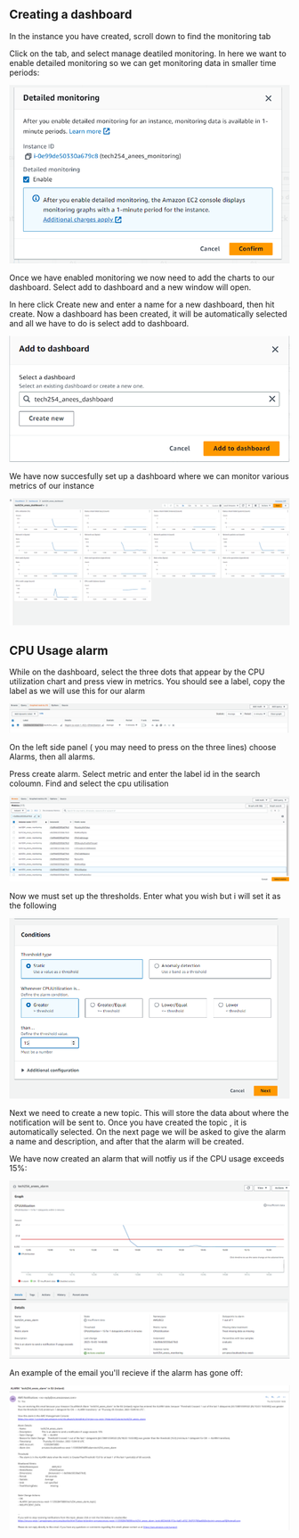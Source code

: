 
## Creating a dashboard

In the instance you have created, scroll down to find the monitoring tab

Click on the tab, and select manage deatiled monitoring. In here we want to enable detailed monitoring so we can get monitoring data in smaller time periods:

![](enable_monitoring.PNG)

Once we have enabled monitoring we now need to add the charts to our dashboard. Select add to dashboard and a new window will open.

In here click Create new and enter a name for a new dashboard, then hit create. Now a dashboard has been created, it will be automatically selected and all we have to do is select add to dashboard.

![](create.PNG)

We have now succesfully set up a dashboard where we can monitor various metrics of our instance

![](dashboard.PNG)

## CPU Usage alarm

While on the dashboard, select the three dots that appear by the CPU utilization chart and press view in metrics.  You should see a label, copy the label as we will use this for our alarm

![](metric_id.PNG)

On the left side panel ( you may need to press on the three lines) choose Alarms, then all alarms.

Press create alarm. Select metric and enter the label id in the search coloumn. Find and select the cpu utilisation

![](select.PNG)

Now we must set up the thresholds. Enter what you wish but i will set it as the following

![](thresholds.PNG)

Next we need to create a new topic. This will store the data about where the notification will be sent to. Once you have created the topic , it is automatically selected. On the next page we will be asked to give the alarm a name and description, and after that the alarm will be created.

We have now created an alarm that will notfiy us if the CPU usage exceeds 15%:

![](alarm_final.PNG)

An example of the email you'll recieve if the alarm has gone off:

![](email.PNG)